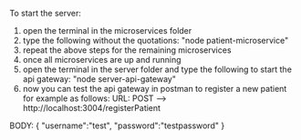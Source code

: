 To start the server:

1. open the terminal in the microservices folder
2. type the following without the quotations: "node patient-microservice"
3. repeat the above steps for the remaining microservices
4. once all microservices are up and running
5. open the terminal in the server folder and type the following to start the api gateway: "node server-api-gateway"
6. now you can test the api gateway in postman to register a new patient for example as follows:
  URL: POST --> http://localhost:3004/registerPatient

  BODY: {
          "username":"test",
          "password":"testpassword"
        }
